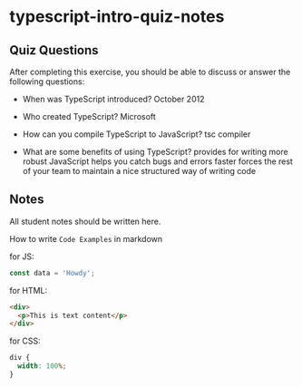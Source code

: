# typescript-intro-quiz-notes

## Quiz Questions

After completing this exercise, you should be able to discuss or answer the following questions:

- When was TypeScript introduced?
  October 2012

- Who created TypeScript?
  Microsoft

- How can you compile TypeScript to JavaScript?
  tsc compiler

- What are some benefits of using TypeScript?
  provides for writing more robust JavaScript
  helps you catch bugs and errors faster
  forces the rest of your team to maintain a nice structured way of writing code

## Notes

All student notes should be written here.

How to write `Code Examples` in markdown

for JS:

```js
const data = 'Howdy';
```

for HTML:

```html
<div>
  <p>This is text content</p>
</div>
```

for CSS:

```css
div {
  width: 100%;
}
```
